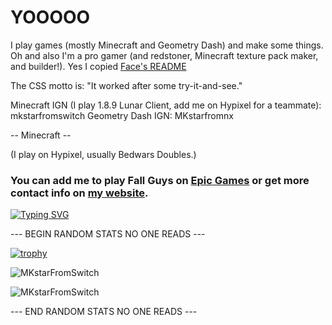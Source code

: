 
<h1 align="left">YOOOOO</h1>

I play games (mostly Minecraft and Geometry Dash) and make some things. Oh and also I'm a pro gamer (and redstoner, Minecraft texture pack maker, and builder!). Yes I copied <a href='https://github.com/face-hh'>Face's README</a>

The CSS motto is: "It worked after some try-it-and-see."

Minecraft IGN (I play 1.8.9 Lunar Client, add me on Hypixel for a teammate): mkstarfromswitch
Geometry Dash IGN: MKstarfromnx

-- Minecraft --

(I play on Hypixel, usually Bedwars Doubles.) 


<h3 align="left">
  You can add me to play Fall Guys on <a href='https://store.epicgames.com/en-US/u/10cc31e3e85346a8a674ea7584e6ab84'>Epic Games</a> or get more contact info on <a  href='https://mkstarfromswitch.github.io'>my website</a>.
</h3>

[![Typing SVG](https://readme-typing-svg.herokuapp.com?size=30&lines=Touch+some+grass)](https://www.touchgrasss.com)

--- BEGIN RANDOM STATS NO ONE READS ---

[![trophy](https://github-profile-trophy.vercel.app/?username=MKstarFromSwitch)](https://github.com/ryo-ma/github-profile-trophy)


![MKstarFromSwitch](https://github-readme-stats.vercel.app/api?username=MKstarFromSwitch&show_icons=true&theme=tokyonight&hide=["issues"])

![MKstarFromSwitch](https://github-readme-stats.vercel.app/api/top-langs?username=MKstarFromSwitch&show_icons=true&theme=tokyonight&layout=compact)

--- END RANDOM STATS NO ONE READS ---
